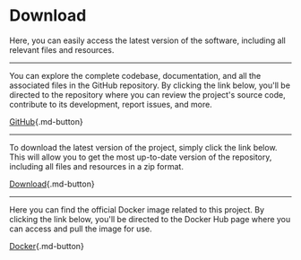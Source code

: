 # Download

Here, you can easily access the latest version of the software, including all relevant files and resources.

-----------------

You can explore the complete codebase, documentation, and all the associated files in the GitHub repository. By clicking the link below, you'll be directed to the repository where you can review the project's source code, contribute to its development, report issues, and more.

[GitHub](https://github.com/bugfishtm/proxmox-vma2raw){.md-button}

-----------------

To download the latest version of the project, simply click the link below. This will allow you to get the most up-to-date version of the repository, including all files and resources in a zip format.

[Download](https://github.com/bugfishtm/proxmox-vma2raw/archive/refs/heads/main.zip){.md-button}


-----------------

Here you can find the official Docker image related to this project. By clicking the link below, you'll be directed to the Docker Hub page where you can access and pull the image for use.

[Docker](https://hub.docker.com/r/bugfishtm/proxmox-vma2raw){.md-button}

